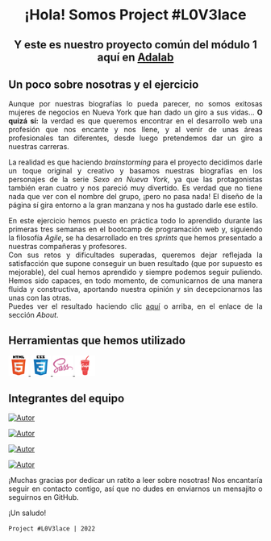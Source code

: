 <h1 align="center">¡Hola! Somos Project #L0V3lace</h1>
<h2 align="center">Y este es nuestro proyecto común del módulo 1 aquí en <a href="https://adalab.es/" target="_blank">Adalab</a></h2>

## Un poco sobre nosotras y el ejercicio

<p align="justify">
Aunque por nuestras biografías lo pueda parecer, no somos exitosas mujeres de negocios en Nueva York que han dado un giro a sus vidas... <b>O quizá sí:</b> la verdad es que queremos encontrar en el desarrollo web una profesión que nos encante y nos llene, y al venir de unas áreas profesionales tan diferentes, desde luego pretendemos dar un giro a nuestras carreras.
</p>
<p align="justify">
La realidad es que haciendo <i>brainstorming</i> para el proyecto decidimos darle un toque original y creativo y basamos nuestras biografías en los personajes de la serie <i>Sexo en Nueva York</i>, ya que las protagonistas también eran cuatro y nos pareció muy divertido. Es verdad que no tiene nada que ver con el nombre del grupo, ¡pero no pasa nada! El diseño de la página sí gira entorno a la gran manzana y nos ha gustado darle ese estilo.
</p>
<p align="justify">
En este ejercicio hemos puesto en práctica todo lo aprendido durante las primeras tres semanas en el bootcamp de programación web y, siguiendo la filosofía <i>Agile</i>, se ha desarrollado en tres <i>sprints</i> que hemos presentado a nuestras compañeras y profesores.<br/>
Con sus retos y dificultades superadas, queremos dejar reflejada la satisfacción que supone conseguir un buen resultado (que por supuesto es mejorable), del cual hemos aprendido y siempre podemos seguir puliendo. Hemos sido capaces, en todo momento, de comunicarnos de una manera fluida y constructiva, aportando nuestra opinión y sin decepcionarnos las unas con las otras.<br/>
Puedes ver el resultado haciendo clic <a href="http://beta.adalab.es/project-promo-p-module-1-team-5/" target="_blank">aquí</a> o arriba, en el enlace de la sección <i>About</i>.
</p>

## Herramientas que hemos utilizado

<p align="left">
<a href="https://www.w3.org/html/" target="_blank" rel="noreferrer"> <img src="https://raw.githubusercontent.com/devicons/devicon/master/icons/html5/html5-original-wordmark.svg" alt="html5" width="40" height="40"/> </a>
<a href="https://www.w3schools.com/css/" target="_blank" rel="noreferrer"> <img src="https://raw.githubusercontent.com/devicons/devicon/master/icons/css3/css3-original-wordmark.svg" alt="css3" width="40" height="40"/> </a> 
<a href="https://sass-lang.com" target="_blank" rel="noreferrer"> <img src="https://raw.githubusercontent.com/devicons/devicon/master/icons/sass/sass-original.svg" alt="sass" width="40" height="40"/> </a> 
<a href="https://gulpjs.com" target="_blank" rel="noreferrer"> <img src="https://raw.githubusercontent.com/devicons/devicon/master/icons/gulp/gulp-plain.svg" alt="gulp" width="40" height="40"/> </a>
</p>

## Integrantes del equipo

[![Autor](https://img.shields.io/badge/-Alicia%20Padr%C3%B3n%20Pasqu%C3%ADn-ff69b4?style=flat&logo=github)](https://github.com/aliciaapadron)

[![Autor](https://img.shields.io/badge/Clara%20Miranda%20Zapata-blueviolet?style=flat&logo=github)](https://github.com/claraMirandaZ)

[![Autor](https://img.shields.io/badge/Rocio%20Del%20Villar%20Nolazco-brightgreen?style=flat&logo=github)](https://github.com/RocioDvn)

[![Autor](https://img.shields.io/badge/Ver%C3%B3nica%20Isla%20G%C2%AA%20de%20Leaniz-blue?style=flat&logo=github)](https://github.com/veroisla)

<p align="justify">
¡Muchas gracias por dedicar un ratito a leer sobre nosotras! Nos encantaría seguir en contacto contigo, así que no dudes en enviarnos un mensajito o seguirnos en GitHub.
</p>

<p align="justify">
  
¡Un saludo!
  
</p>

```
Project #L0V3lace | 2022
```
